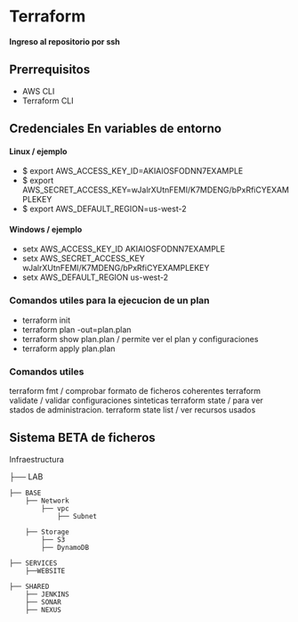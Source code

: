 # Terraform
#### Ingreso al repositorio por ssh

## Prerrequisitos

- AWS CLI
- Terraform CLI

## Credenciales En variables de entorno
#### Linux / ejemplo

- $ export AWS_ACCESS_KEY_ID=AKIAIOSFODNN7EXAMPLE
- $ export AWS_SECRET_ACCESS_KEY=wJalrXUtnFEMI/K7MDENG/bPxRfiCYEXAMPLEKEY
- $ export AWS_DEFAULT_REGION=us-west-2

#### Windows / ejemplo

- setx AWS_ACCESS_KEY_ID AKIAIOSFODNN7EXAMPLE
- setx AWS_SECRET_ACCESS_KEY wJalrXUtnFEMI/K7MDENG/bPxRfiCYEXAMPLEKEY
- setx AWS_DEFAULT_REGION us-west-2

### Comandos utiles para la ejecucion de un plan

- terraform init 
- terraform plan -out=plan.plan
- terraform show plan.plan / permite ver el plan y configuraciones
- terraform apply plan.plan

### Comandos utiles

terraform fmt / comprobar formato de ficheros coherentes
terraform validate / validar configuraciones sinteticas
terraform state / para ver stados de administracion. 
terraform state list / ver recursos usados

## Sistema BETA de ficheros

Infraestructura

├── LAB

    ├── BASE
        ├── Network
            ├── vpc
                ├── Subnet

        ├── Storage
            ├── S3
            ├── DynamoDB

    ├── SERVICES
        ├──WEBSITE

    ├── SHARED
        ├── JENKINS
        ├── SONAR
        ├── NEXUS